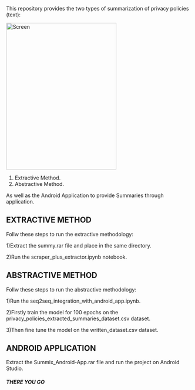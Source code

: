 This repository provides the two types of summarization of privacy policies (text):


<img src="https://user-images.githubusercontent.com/64551550/85221122-cc441100-b3ca-11ea-8452-77f1b34bbcb0.jpg" alt="Screen"
	title="Screen" width="300" height="400" />

1) Extractive Method.
2) Abstractive Method.

As well as the Android Application to provide Summaries through application.

## EXTRACTIVE METHOD
Follw these steps to run the extractive methodology:

1)Extract the summy.rar file and place in the same directory.

2)Run the scraper_plus_extractor.ipynb notebook.


## ABSTRACTIVE METHOD
Follw these steps to run the abstractive methodology:

1)Run the seq2seq_integration_with_android_app.ipynb.

2)Firstly train the model for 100 epochs on the privacy_policies_extracted_summaries_dataset.csv dataset.

3)Then fine tune the model on the written_dataset.csv dataset.


## ANDROID APPLICATION

Extract the Summix_Android-App.rar file and run the project on Android Studio.


##### THERE YOU GO ##### 

